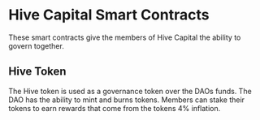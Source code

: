 # Hive Capital Smart Contracts

These smart contracts give the members of Hive Capital the ability to govern together.

<h2>Hive Token</h2>
<p>
    The Hive token is used as a governance token over the DAOs funds. The DAO has the ability to mint and burns tokens. Members can stake their tokens to earn rewards that come from the tokens 4% inflation. 
</p>
